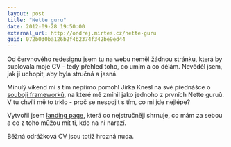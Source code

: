 ```yaml
---
layout: post
title: "Nette guru"
date: 2012-09-28 19:50:00
external_url: http://ondrej.mirtes.cz/nette-guru
guid: 072b030ba126b2f4b2374f342be9ed44
---
```


Od červnového [redesignu](/novy-web) jsem tu na webu neměl žádnou stránku, která by suplovala moje CV - tedy přehled toho, co umím a co dělám. Nevěděl jsem, jak ji uchopit, aby byla stručná a jasná.

Minulý víkend mi s tím nepřímo pomohl Jirka Knesl na své přednášce o [souboji frameworků](http://www.knesl.com/articles/view/webexpo-2012-souboj-frameworku), na které mě zmínil jako jednoho z prvních Nette guruů. V tu chvíli mě to trklo - proč se nespojit s tím, co mi jde nejlépe?

Vytvořil jsem [landing page](/nette-guru), která co nejstručněji shrnuje, co mám za sebou a co z toho můžou mít ti, kdo na ni narazí.

Běžná odrážková CV jsou totiž hrozná nuda.
